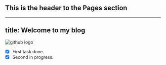 ## This is the header to the Pages section
---
title: Welcome to my blog
---

![github logo](https://github.com/Kaushal-Jaiswal/skills-github-pages?tab=readme-ov-file)

- [x] First task done.
- [x] Second in progress. 

